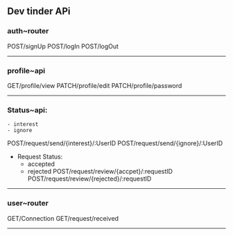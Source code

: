 ## Dev tinder APi

### auth~router

POST/signUp
POST/logIn
POST/logOut

---

### profile~api

GET/profile/view
PATCH/profile/edit
PATCH/profile/password

---

### Status~api:

    - interest
    - ignore

POST/request/send/{interest}/:UserID
POST/request/send/{ignore}/:UserID

- Request Status:
  - accepted
  - rejected
    POST/request/review/{accpet}/:requestID
    POST/request/review/{rejected}/:requestID

---

### user~router

GET/Connection
GET/request/received

---
